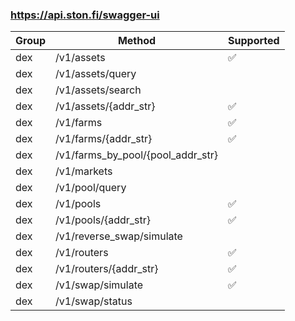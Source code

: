 ### https://api.ston.fi/swagger-ui
| Group | Method                            | Supported |
|-------|-----------------------------------|-----------|
| dex   | /v1/assets                        | ✅         |
| dex   | /v1/assets/query                  |           |
| dex   | /v1/assets/search                 |           | 
| dex   | /v1/assets/{addr_str}             | ✅         |
| dex   | /v1/farms                         | ✅         | 
| dex   | /v1/farms/{addr_str}              | ✅         |
| dex   | /v1/farms_by_pool/{pool_addr_str} |           |
| dex   | /v1/markets                       |           |
| dex   | /v1/pool/query                    |           |
| dex   | /v1/pools                         | ✅         |
| dex   | /v1/pools/{addr_str}              | ✅         |
| dex   | /v1/reverse_swap/simulate         |           |
| dex   | /v1/routers                       | ✅         |
| dex   | /v1/routers/{addr_str}            | ✅         |
| dex   | /v1/swap/simulate                 | ✅         |
| dex   | /v1/swap/status                   |           |
